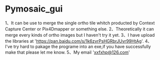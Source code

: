 # Pymosaic_gui

1、It can be use to merge the single ortho tile whitch producted by Context Capture Center or Pix4Dmapper or something else.
2、Theoretically it can merge every kinds of ortho images but I haven't try it yet.
3、I have upload the libraries at 'https://pan.baidu.com/s/1k6zvrPsHGRbrJUvr99HtAg'.
4、I've try hard to pakage the programe into an exe,if you have successfully make that please let me know.
5、My email 'xxfxhp@126.com'
